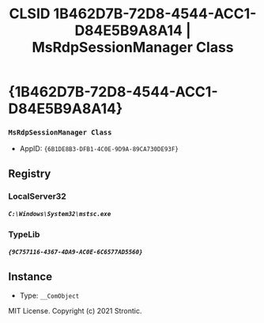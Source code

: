 ﻿---
title: "CLSID 1B462D7B-72D8-4544-ACC1-D84E5B9A8A14 | MsRdpSessionManager Class"
excerpt: What is COM-Object CLSID 1B462D7B-72D8-4544-ACC1-D84E5B9A8A14?
---

# {1B462D7B-72D8-4544-ACC1-D84E5B9A8A14}

### `MsRdpSessionManager Class`
* AppID: `{6B1DE8B3-DFB1-4C0E-9D9A-89CA730DE93F}`

## Registry


### LocalServer32

##### `C:\Windows\System32\mstsc.exe`

### TypeLib

##### `{9C757116-4367-4DA9-AC0E-6C6577AD5560}`

## Instance

* Type: `__ComObject`

MIT License. Copyright (c) 2021 Strontic.


